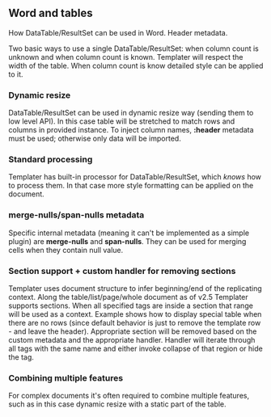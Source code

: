 ## Word and tables

How DataTable/ResultSet can be used in Word. Header metadata.

Two basic ways to use a single DataTable/ResultSet: when column count is unknown and when column count is known.
Templater will respect the width of the table. When column count is know detailed style can be applied to it.

### Dynamic resize

DataTable/ResultSet can be used in dynamic resize way (sending them to low level API). In this case table will be stretched to match rows and columns in provided instance.
To inject column names, **:header** metadata must be used; otherwise only data will be imported.

### Standard processing

Templater has built-in processor for DataTable/ResultSet, which *knows* how to process them. In that case more style formatting can be applied on the document.

### merge-nulls/span-nulls metadata

Specific internal metadata (meaning it can't be implemented as a simple plugin) are **merge-nulls** and **span-nulls**.
They can be used for merging cells when they contain null value.

### Section support + custom handler for removing sections

Templater uses document structure to infer beginning/end of the replicating context.
Along the table/list/page/whole document as of v2.5 Templater supports sections. When all specified tags are inside a section that range will be used as a context.
Example shows how to display special table when there are no rows (since default behavior is just to remove the template row - and leave the header).
Appropriate section will be removed based on the custom metadata and the appropriate handler.
Handler will iterate through all tags with the same name and either invoke collapse of that region or hide the tag.

### Combining multiple features

For complex documents it's often required to combine multiple features, such as in this case dynamic resize with a static part of the table.
